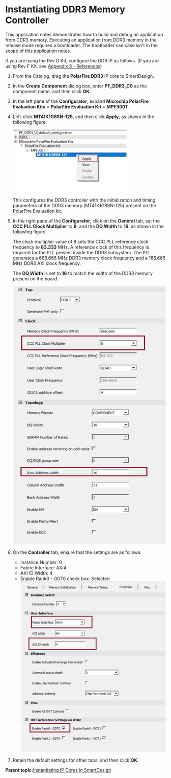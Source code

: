# Instantiating DDR3 Memory Controller

This application notes demonstrates how to build and debug an application from DDR3 memory. Executing an application from DDR3 memory in the release mode requires a bootloader. The bootloader use case isn't in the scope of this application notes.

If you are using the Rev D Kit, configure the DDR IP as follows. \(If you are using Rev F Kit, see [Appendix 3 - References](GUID-41ABB3E7-30FE-426A-88F7-5FFE9D37AD7F.md)\)

1.  From the Catalog, drag the **PolarFire DDR3** IP core to SmartDesign.
2.  In the **Create Component** dialog box, enter **PF\_DDR3\_C0** as the component name, and then click **OK**.
3.  In the left pane of the **Configurator**, expand **Microchip PolarFire Evaluation Kits** &gt; **PolarFire Evaluation Kit** &gt; **MPF300T**.
4.  Left-click **MT41K1G8SN-125**, and then click **Apply**, as shown in the following figure.

    ![](GUID-98B4402C-0E42-449C-9DA3-0D87D9D28C97-low.png "Apply Option for MPF300T")

    This configures the DDR3 controller with the initialization and timing parameters of the DDR3 memory \(MT41K1G8SN-125\) present on the PolarFire Evaluation kit.

5.  In the right pane of the **Configurator**, click on the **General** tab, set the **CCC PLL Clock Multiplier** to **8**, and the **DQ Width** to **16**, as shown in the following figure.

    The clock multiplier value of 8 sets the CCC PLL reference clock frequency to **83.333** MHz. A reference clock of this frequency is required for the PLL present inside the DDR3 subsystem. The PLL generates a 666.666 MHz DDR3 memory clock frequency and a 166.666 MHz DDR3 AXI clock frequency.

    The **DQ Width** is set to **16** to match the width of the DDR3 memory present on the board.

    ![](GUID-B315999E-A9A8-4BEA-84B9-520A8D36DD3B-low.png "DDR3 General Configuration")

6.  On the **Controller** tab, ensure that the settings are as follows:

    -   Instance Number: 0
    -   Fabric Interface: AXI4
    -   AXI ID Width: 4
    -   Enable Rank0 - ODT0 check box: Selected
    ![](GUID-84471784-97B9-450C-833D-1EE685BBD3F1-low.png "DDR3 Controller Configuration")

7.  Retain the default settings for other tabs, and then click **OK**.

**Parent topic:**[Instantiating IP Cores in SmartDesign](GUID-A1861753-3831-498C-B76D-F50D448A5B80.md)

